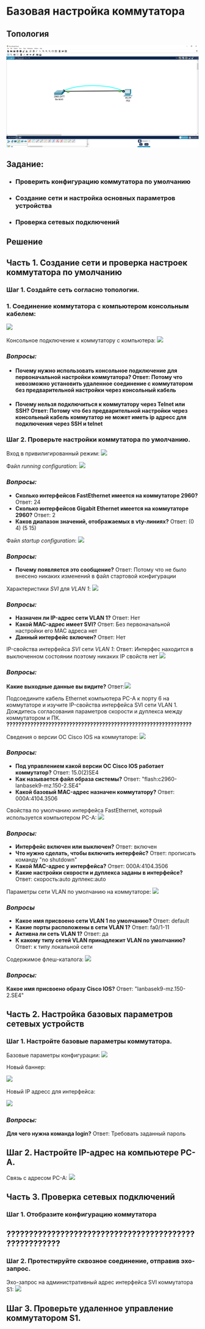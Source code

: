 # **Базовая настройка коммутатора**
## **Топология** 
![](https://github.com/ivanbondarev1/-/blob/main/DZ1/Cisco.png?raw=true)

## **Задание:**
+ ### Проверить конфигурацию коммутатора по умолчанию
+ ### Создание сети и настройка основных параметров устройства
+ ### Проверка сетевых подключений

## **Решение**
## **Часть 1. Создание сети и проверка настроек коммутатора по умолчанию**
### **Шаг 1. Создайте сеть согласно топологии.**
### 1. Соединение коммутатора с компьютером консольным кабелем:
![](https://github.com/ivanbondarev1/Otus/blob/main/DZ1/Cisco%20Packet%20Tracer%2005.09.2022%2011_19_13.png?raw=true)

Консольное подключение к коммутатору с компьютера:
![](https://github.com/ivanbondarev1/Otus/blob/main/DZ1/PC0%2005.09.2022%2011_32_52.png?raw=true) 

### *Вопросы:*
+ #### **Почему нужно использовать консольное подключение для первоначальной настройки коммутатора?** Ответ: Потому что невозможно установить удаленное соединение с коммутатором без предварительной настройки через консольный кабель

+ #### **Почему нельзя подключиться к коммутатору через Telnet или SSH?** Ответ: Потому что без предварительной настройки через консольный кабель коммутатор не может иметь ip адресс для подключения через SSH и telnet


### **Шаг 2. Проверьте настройки коммутатора по умолчанию.**
Вход в привилигированный режим:
![](https://github.com/ivanbondarev1/Otus/blob/main/DZ1/PC0%2005.09.2022%2012_28_44.png?raw=true)

Файл *running configuration*:
![](https://github.com/ivanbondarev1/Otus/blob/main/DZ1/PC0%2005.09.2022%2012_39_58.png?raw=true)
### *Вопросы:*
+ **Сколько интерфейсов FastEthernet имеется на коммутаторе 2960?**
Ответ: 24
+ **Сколько интерфейсов Gigabit Ethernet имеется на коммутаторе 2960?**
Ответ: 2
+ **Каков диапазон значений, отображаемых в vty-линиях?**
Ответ: (0 4) (5 15)

Файл *startup configuration*:
![](https://github.com/ivanbondarev1/Otus/blob/main/DZ1/PC0%2005.09.2022%2013_01_14.png?raw=true)
### *Вопросы:*
+ **Почему появляется это сообщение?**
Ответ: Потому что не было внесено никаких изменений в файл стартовой конфигурации

Характеристики *SVI* для *VLAN 1*:
![](https://github.com/ivanbondarev1/Otus/blob/main/DZ1/PC0%2005.09.2022%2013_12_11.png?raw=true)
### *Вопросы:*
+ **Назначен ли IP-адрес сети VLAN 1?**
Ответ: Нет
+ **Какой MAC-адрес имеет SVI?**
Ответ: Без первоначальной настройки его MAC адреса нет
+ **Данный интерфейс включен?**
Ответ: Нет

IP-свойства интерфейса *SVI* сети *VLAN 1*:
Ответ: Интерфес находится в выключенном состоянии поэтому никаких IP свойств нет 
![](https://github.com/ivanbondarev1/Otus/blob/main/DZ1/PC0%2006.09.2022%2019_10_48.png?raw=true)
### *Вопросы:*
**Какие выходные данные вы видите?**
Ответ:![](https://github.com/ivanbondarev1/Otus/blob/main/DZ1/PC0%2006.09.2022%2019_10_48.png?raw=true)

Подсоедините кабель Ethernet компьютера PC-A к порту 6 на коммутаторе и изучите IP-свойства интерфейса SVI сети VLAN 1. Дождитесь согласования параметров скорости и дуплекса между коммутатором и ПК.
**??????????????????????????????????????????????????????????????**

Cведения о версии ОС Cisco IOS на коммутаторе:
![](https://github.com/ivanbondarev1/Otus/blob/main/DZ1/PC0%2006.09.2022%2019_21_21.png?raw=true)
### *Вопросы:*
+ **Под управлением какой версии ОС Cisco IOS работает коммутатор?**
Ответ: 15.0(2)SE4
+ **Как называется файл образа системы?**
Ответ: "flash:c2960-lanbasek9-mz.150-2.SE4"
+ **Какой базовый MAC-адрес назначен коммутатору?**
Ответ: 000A:4104.3506


Cвойства по умолчанию интерфейса FastEthernet, который используется компьютером PC-A:
![](https://github.com/ivanbondarev1/Otus/blob/main/DZ1/PC0%2006.09.2022%2020_06_23.png?raw=true)

### *Вопросы:*
+ **Интерфейс включен или выключен?**
Ответ: включен
+ **Что нужно сделать, чтобы включить интерфейс?**
Ответ: прописать команду "no shutdown"
+ **Какой MAC-адрес у интерфейса?**
Ответ: 000A:4104.3506
+ **Какие настройки скорости и дуплекса заданы в интерфейсе?**
Ответ: скорость:auto дуплекс:auto

Параметры сети VLAN по умолчанию на коммутаторе:
![](https://github.com/ivanbondarev1/Otus/blob/main/DZ1/PC0%2006.09.2022%2020_30_05.png?raw=true)

### *Вопросы*
+ **Какое имя присвоено сети VLAN 1 по умолчанию?**
Ответ: default
+ **Какие порты расположены в сети VLAN 1?**
Ответ: fa0/1-11
+ **Активна ли сеть VLAN 1?**
Ответ: да
+ **К какому типу сетей VLAN принадлежит VLAN по умолчанию?**
Ответ: к типу локальной сети

Cодержимое флеш-каталога:
![](https://github.com/ivanbondarev1/Otus/blob/main/DZ1/PC0%2007.09.2022%2012_03_19.png?raw=true)

### *Вопросы:*
**Какое имя присвоено образу Cisco IOS?**
Ответ: "lanbasek9-mz.150-2.SE4"

## **Часть 2. Настройка базовых параметров сетевых устройств**
### **Шаг 1. Настройте базовые параметры коммутатора.**
Базовые параметры конфигурации:
![](https://github.com/ivanbondarev1/Otus/blob/main/DZ1/PC0%2007.09.2022%2012_18_35.png?raw=true)

Новый баннер:

![](https://github.com/ivanbondarev1/Otus/blob/main/DZ1/PC0%2007.09.2022%2012_24_22.png?raw=true)

Новый IP адресс для интерфейса:

![](https://github.com/ivanbondarev1/Otus/blob/main/DZ1/PC0%2007.09.2022%2012_52_46.png?raw=true)

### *Вопросы:*
**Для чего нужна команда login?**
Ответ: Требовать заданный пароль

## **Шаг 2. Настройте IP-адрес на компьютере PC-A.**


Cвязь с адресом PC-A:
![](https://github.com/ivanbondarev1/Otus/blob/main/DZ1/PC0%2007.09.2022%2019_17_28.png?raw=true)

## **Часть 3. Проверка сетевых подключений**
### **Шаг 1. Отобразите конфигурацию коммутатора**

## **??????????????????????????????????????????????????????** 

### **Шаг 2. Протестируйте сквозное соединение, отправив эхо-запрос.**

Эхо-запрос на административный адрес интерфейса SVI коммутатора S1:
![](https://github.com/ivanbondarev1/Otus/blob/main/DZ1/PC0%2007.09.2022%2019_20_05.png?raw=true)

## **Шаг 3. Проверьте удаленное управление коммутатором S1.**